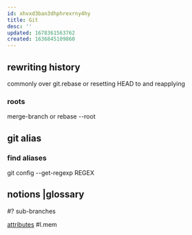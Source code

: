 ```yaml
---
id: xhvxd3ban3dhphrexrny4hy
title: Git
desc: ''
updated: 1678361563762
created: 1636845109860
---
```


## rewriting history
commonly over git.rebase or resetting HEAD to <revision> and reapplying

### roots
merge-branch or rebase --root

## git alias
### find aliases
git config --get-regexp REGEX

## notions |glossary
#? sub-branches

[attributes](https://devdocs.io/git/gitattributes) #l.mem